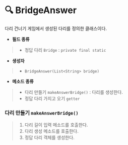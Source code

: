 # 🔍 BridgeAnswer
다리 건너기 게임에서 생성된 다리를 정의한 클래스이다.

* __필드 종류__
> * 정답 다리 `Bridge` : `private final static`

* __생성자__
> * `BridgeAnswer(List<String> bridge)`

* __메소드 종류__
> * 다리 만들기 `makeAnswerBridge()` : 다리를 생성한다.
> * 정답 다리 가지고 오기 `getter`

### 다리 만들기 `makeAnswerBridge()`
> 1. 다리 길이 입력 메소드를 호출한다.
> 2. 다리 생성 메소드를 호출한다.
> 3. 정답 다리 객체를 생성한다.

